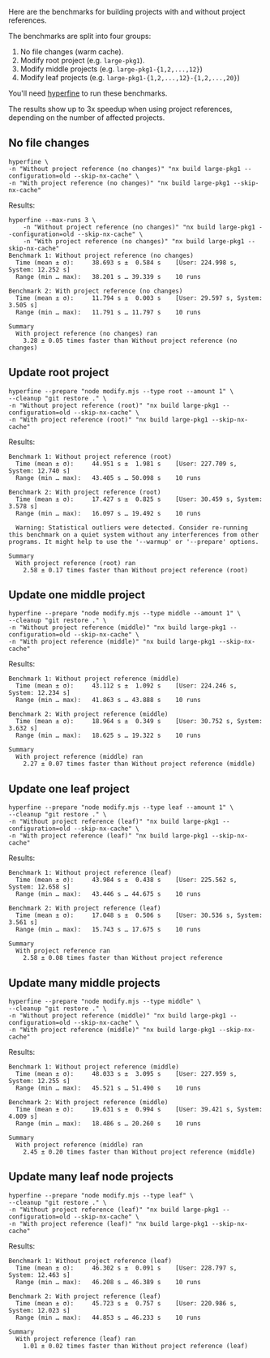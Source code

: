 Here are the benchmarks for building projects with and without project references.

The benchmarks are split into four groups:

1. No file changes (warm cache).
2. Modify root project (e.g. `large-pkg1`).
3. Modify middle projects (e.g. `large-pkg1-{1,2,...,12}`)
4. Modify leaf projects (e.g. `large-pkg1-{1,2,...,12}-{1,2,...,20}`)

You'll need [hyperfine](https://github.com/sharkdp/hyperfine) to run these benchmarks.

The results show up to 3x speedup when using project references, depending on the number of affected projects.

## No file changes

```shell
hyperfine \
-n "Without project reference (no changes)" "nx build large-pkg1 --configuration=old --skip-nx-cache" \
-n "With project reference (no changes)" "nx build large-pkg1 --skip-nx-cache"
```

Results:

```
hyperfine --max-runs 3 \
    -n "Without project reference (no changes)" "nx build large-pkg1 --configuration=old --skip-nx-cache" \
    -n "With project reference (no changes)" "nx build large-pkg1 --skip-nx-cache"
Benchmark 1: Without project reference (no changes)
  Time (mean ± σ):     38.693 s ±  0.584 s    [User: 224.998 s, System: 12.252 s]
  Range (min … max):   38.201 s … 39.339 s    10 runs

Benchmark 2: With project reference (no changes)
  Time (mean ± σ):     11.794 s ±  0.003 s    [User: 29.597 s, System: 3.505 s]
  Range (min … max):   11.791 s … 11.797 s    10 runs

Summary
  With project reference (no changes) ran
    3.28 ± 0.05 times faster than Without project reference (no changes)
```

## Update root project

```shell
hyperfine --prepare "node modify.mjs --type root --amount 1" \
--cleanup "git restore ." \
-n "Without project reference (root)" "nx build large-pkg1 --configuration=old --skip-nx-cache" \
-n "With project reference (root)" "nx build large-pkg1 --skip-nx-cache"
```

Results:

```
Benchmark 1: Without project reference (root)
  Time (mean ± σ):     44.951 s ±  1.981 s    [User: 227.709 s, System: 12.740 s]
  Range (min … max):   43.405 s … 50.098 s    10 runs

Benchmark 2: With project reference (root)
  Time (mean ± σ):     17.427 s ±  0.825 s    [User: 30.459 s, System: 3.578 s]
  Range (min … max):   16.097 s … 19.492 s    10 runs

  Warning: Statistical outliers were detected. Consider re-running this benchmark on a quiet system without any interferences from other programs. It might help to use the '--warmup' or '--prepare' options.

Summary
  With project reference (root) ran
    2.58 ± 0.17 times faster than Without project reference (root)
```

## Update one middle project

```shell
hyperfine --prepare "node modify.mjs --type middle --amount 1" \
--cleanup "git restore ." \
-n "Without project reference (middle)" "nx build large-pkg1 --configuration=old --skip-nx-cache" \
-n "With project reference (middle)" "nx build large-pkg1 --skip-nx-cache"
```

Results:

```
Benchmark 1: Without project reference (middle)
  Time (mean ± σ):     43.112 s ±  1.092 s    [User: 224.246 s, System: 12.234 s]
  Range (min … max):   41.863 s … 43.888 s    10 runs

Benchmark 2: With project reference (middle)
  Time (mean ± σ):     18.964 s ±  0.349 s    [User: 30.752 s, System: 3.632 s]
  Range (min … max):   18.625 s … 19.322 s    10 runs

Summary
  With project reference (middle) ran
    2.27 ± 0.07 times faster than Without project reference (middle)
```

## Update one leaf project

```shell
hyperfine --prepare "node modify.mjs --type leaf --amount 1" \
--cleanup "git restore ." \
-n "Without project reference (leaf)" "nx build large-pkg1 --configuration=old --skip-nx-cache" \
-n "With project reference (leaf)" "nx build large-pkg1 --skip-nx-cache"
```

Results:

```
Benchmark 1: Without project reference (leaf)
  Time (mean ± σ):     43.984 s ±  0.438 s    [User: 225.562 s, System: 12.658 s]
  Range (min … max):   43.446 s … 44.675 s    10 runs

Benchmark 2: With project reference (leaf)
  Time (mean ± σ):     17.048 s ±  0.506 s    [User: 30.536 s, System: 3.561 s]
  Range (min … max):   15.743 s … 17.675 s    10 runs

Summary
  With project reference ran
    2.58 ± 0.08 times faster than Without project reference
```

## Update many middle projects

```shell
hyperfine --prepare "node modify.mjs --type middle" \
--cleanup "git restore ." \
-n "Without project reference (middle)" "nx build large-pkg1 --configuration=old --skip-nx-cache" \
-n "With project reference (middle)" "nx build large-pkg1 --skip-nx-cache"
```

Results:

```
Benchmark 1: Without project reference (middle)
  Time (mean ± σ):     48.033 s ±  3.095 s    [User: 227.959 s, System: 12.255 s]
  Range (min … max):   45.521 s … 51.490 s    10 runs

Benchmark 2: With project reference (middle)
  Time (mean ± σ):     19.631 s ±  0.994 s    [User: 39.421 s, System: 4.009 s]
  Range (min … max):   18.486 s … 20.260 s    10 runs

Summary
  With project reference (middle) ran
    2.45 ± 0.20 times faster than Without project reference (middle)
```

## Update many leaf node projects

```shell
hyperfine --prepare "node modify.mjs --type leaf" \
--cleanup "git restore ." \
-n "Without project reference (leaf)" "nx build large-pkg1 --configuration=old --skip-nx-cache" \
-n "With project reference (leaf)" "nx build large-pkg1 --skip-nx-cache"
```

Results:

```
Benchmark 1: Without project reference (leaf)
  Time (mean ± σ):     46.302 s ±  0.091 s    [User: 228.797 s, System: 12.463 s]
  Range (min … max):   46.208 s … 46.389 s    10 runs

Benchmark 2: With project reference (leaf)
  Time (mean ± σ):     45.723 s ±  0.757 s    [User: 220.986 s, System: 12.023 s]
  Range (min … max):   44.853 s … 46.233 s    10 runs

Summary
  With project reference (leaf) ran
    1.01 ± 0.02 times faster than Without project reference (leaf)
```
